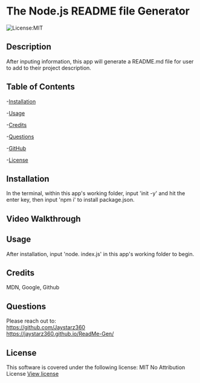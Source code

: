 # The Node.js README file Generator
![License:MIT](https://img.shields.io/badge/License-MIT-yellow)

## Description
After inputing information, this app will generate a README.md file for user to add to their project description.

## Table of Contents

-[Installation](#installation)

-[Usage](#usage)

-[Credits](#credits)

-[Questions](#questions)

-[GitHub](#github)

-[License](#license)


## Installation
In the terminal, within this app's working folder, input 'init -y' and hit the enter key, then input 'npm i' to install package.json.

## Video Walkthrough


## Usage
After installation, input 'node. index.js' in this app's working folder to begin.

## Credits
MDN, Google, Github

## Questions
Please reach out to: <br>
https://github.com/Jaystarz360 <br>
https://jaystarz360.github.io/ReadMe-Gen/

## License
This software is covered under the following license:
MIT No Attribution License
        [View license](https://opensource.org/license/mit-0/)
